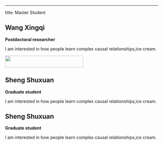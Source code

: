 ---
title: Master Student
<h2>Wang Xingqi</h2>
    <p style='font-weight:bold;'>Postdoctoral researcher</p>
    <div class='people-image-container'>
  <div class='people-description'>
      <p>I am interested in how people learn complex causal relationships,ice cream.</p>     
      <img loading="lazy" src="/imagesIMG_20210712_184706.jpg" width="258" height="39" />
<h2>Sheng Shuxuan</h2>
    <p style='font-weight:bold;'>Graduate student</p>
    <div class='people-image-container'>
 <p>I am interested in how people learn complex causal relationships,ice cream.</p>  
    <h2>Sheng Shuxuan</h2>
    <p style='font-weight:bold;'>Graduate student</p>
    <div class='people-image-container'>
 <p>I am interested in how people learn complex causal relationships,ice cream.</p>      
